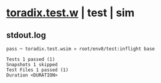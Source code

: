 # [toradix.test.w](../../../../../../tests/sdk_tests/math/toradix.test.w) | test | sim

## stdout.log
```log
pass ─ toradix.test.wsim » root/env0/test:inflight base

Tests 1 passed (1)
Snapshots 1 skipped
Test Files 1 passed (1)
Duration <DURATION>
```

